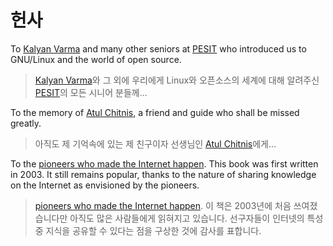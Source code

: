 # 헌사

To [Kalyan Varma](http://www.kalyanvarma.net/) and many other seniors at [PESIT](http://www.pes.edu/) who introduced us to GNU/Linux and the world of open source.

> [Kalyan Varma](http://www.kalyanvarma.net/)와 그 외에 우리에게 Linux와 오픈소스의 세계에 대해 알려주신 [PESIT](http://www.pes.edu/)의 모든 시니어 분들께...

To the memory of [Atul Chitnis](http://www.nextbigwhat.com/atul-chitnis-obituary-297/), a friend and guide who shall be missed greatly.

> 아직도 제 기억속에 있는 제 친구이자 선생님인 [Atul Chitnis](http://www.nextbigwhat.com/atul-chitnis-obituary-297/)에게...

To the [pioneers who made the Internet happen](http://www.ibiblio.org/pioneers/index.html). This book was first written in 2003. It still remains popular, thanks to the nature of sharing knowledge on the Internet as envisioned by the pioneers.

> [pioneers who made the Internet happen](http://www.ibiblio.org/pioneers/index.html). 이 책은 2003년에 처음 쓰여졌습니다만 아직도 많은 사람들에게 읽혀지고 있습니다. 선구자들이 인터넷의 특성 중 지식을 공유할 수 있다는 점을 구상한 것에 감사를 표합니다.
